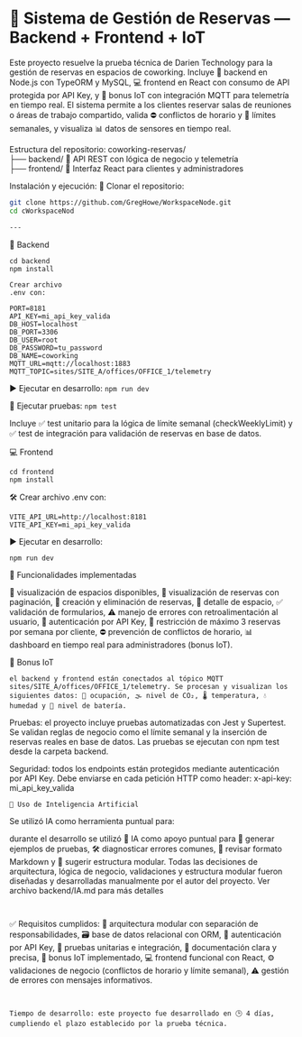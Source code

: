 # 🧭 Sistema de Gestión de Reservas — Backend + Frontend + IoT

Este proyecto resuelve la prueba técnica de Darien Technology para la gestión de reservas en espacios de coworking. Incluye 📘 backend en Node.js con TypeORM y MySQL, 💻 frontend en React con consumo de API protegida por API Key, y 📡 bonus IoT con integración MQTT para telemetría en tiempo real. El sistema permite a los clientes reservar salas de reuniones o áreas de trabajo compartido, valida ⛔ conflictos de horario y 🚫 límites semanales, y visualiza 📊 datos de sensores en tiempo real.

Estructura del repositorio: coworking-reservas/  
├── backend/ 🧠 API REST con lógica de negocio y telemetría  
├── frontend/ 🎨 Interfaz React para clientes y administradores

Instalación y ejecución: 🔧 Clonar el repositorio:

```bash
git clone https://github.com/GregHowe/WorkspaceNode.git
cd cWorkspaceNod

---
```
📘 Backend
```
cd backend
npm install
```

```
Crear archivo 
.env con:

PORT=8181
API_KEY=mi_api_key_valida
DB_HOST=localhost
DB_PORT=3306
DB_USER=root
DB_PASSWORD=tu_password
DB_NAME=coworking
MQTT_URL=mqtt://localhost:1883
MQTT_TOPIC=sites/SITE_A/offices/OFFICE_1/telemetry

```

▶️ Ejecutar en desarrollo:
```npm run dev```

🧪 Ejecutar pruebas:
```npm test```

Incluye ✅ test unitario para la lógica de límite semanal (checkWeeklyLimit) y ✅ test de integración para validación de reservas en base de datos.


💻 Frontend
```
cd frontend
npm install
```

🛠️ Crear archivo .env con:
```
VITE_API_URL=http://localhost:8181
VITE_API_KEY=mi_api_key_valida

```

▶️ Ejecutar en desarrollo:
```
npm run dev
```

🧩 Funcionalidades implementadas

📌 visualización de espacios disponibles, 📌 visualización de reservas con paginación, 📌 creación y eliminación de reservas, 📌 detalle de espacio, ✅ validación de formularios, ⚠️ manejo de errores con retroalimentación al usuario, 🔐 autenticación por API Key, 🚫 restricción de máximo 3 reservas por semana por cliente, ⛔ prevención de conflictos de horario, 📊 dashboard en tiempo real para administradores (bonus IoT).



📡 Bonus IoT
```
el backend y frontend están conectados al tópico MQTT sites/SITE_A/offices/OFFICE_1/telemetry. Se procesan y visualizan los siguientes datos: 👥 ocupación, 🌫️ nivel de CO₂, 🌡️ temperatura, 💧 humedad y 🔋 nivel de batería.
```
Pruebas: el proyecto incluye pruebas automatizadas con Jest y Supertest. Se validan reglas de negocio como el límite semanal y la inserción de reservas reales en base de datos. Las pruebas se ejecutan con npm test desde la carpeta backend.

Seguridad: todos los endpoints están protegidos mediante autenticación por API Key. Debe enviarse en cada petición HTTP como header: x-api-key: mi_api_key_valida

```
🧠 Uso de Inteligencia Artificial
```
Se utilizó IA como herramienta puntual para:

 durante el desarrollo se utilizó 🤖 IA como apoyo puntual para 🧪 generar ejemplos de pruebas, 🛠️ diagnosticar errores comunes, 📝 revisar formato Markdown y 🧠 sugerir estructura modular. Todas las decisiones de arquitectura, lógica de negocio, validaciones y estructura modular fueron diseñadas y desarrolladas manualmente por el autor del proyecto. Ver archivo backend/IA.md para más detalles
```


```
✅ Requisitos cumplidos: 🧱 arquitectura modular con separación de responsabilidades, 🗃️ base de datos relacional con ORM, 🔐 autenticación por API Key, 🧪 pruebas unitarias e integración, 📄 documentación clara y precisa, 📡 bonus IoT implementado, 💻 frontend funcional con React, ⚙️ validaciones de negocio (conflictos de horario y límite semanal), ⚠️ gestión de errores con mensajes informativos.
```


Tiempo de desarrollo: este proyecto fue desarrollado en 🕒 4 días, cumpliendo el plazo establecido por la prueba técnica.

